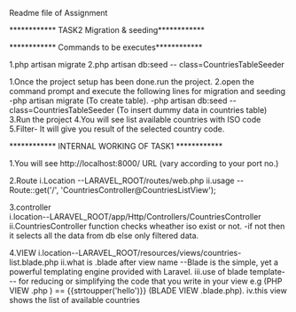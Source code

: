 Readme file of Assignment

************ TASK2 Migration & seeding************

************  Commands to be executes************

1.php artisan migrate
2.php artisan db:seed -- class=CountriesTableSeeder



1.Once the project setup has been done.run the project.
2.open the command prompt and execute the following lines for migration and seeding
-php artisan migrate (To create table).
-php artisan db:seed -- class=CountriesTableSeeder (To insert dummy data in countries table)
3.Run the project
4.You will see list available countries with ISO code
5.Filter- It will give you result of the selected country code.

************ INTERNAL WORKING OF TASK1 ************

1.You will see http://localhost:8000/ URL (vary according to your port no.)

2.Route 
	i.Location --LARAVEL_ROOT/routes/web.php
	ii.usage --
	Route::get('/', 'CountriesController@CountriesListView');

3.controller  
	i.location--LARAVEL_ROOT/app/Http/Controllers/CountriesController
	ii.CountriesController function checks wheather iso exist or not.
		-if not then it selects all the data from db else only filtered data.

4.VIEW
	i.location--LARAVEL_ROOT/resources/views/countries-list.blade.php 
	ii.what is .blade after view name --Blade is the simple, yet a powerful templating engine provided with Laravel.
	iii.use of blade template--- for reducing or simplifying the code that you write in your view
	e.g     <?php echo strtoupper('hello') ?>(PHP VIEW .php ) ==   {{strtoupper('hello')}} (BLADE VIEW .blade.php).
	iv.this view shows the list of  available countries
	

						   	


















